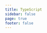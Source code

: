 ```yaml
---
title: TypeScript
sidebar: false
page: true
footer: false
---
```


<script setup>
  import TSContainer from './TSContainer.vue'
</script>

<TSContainer />
